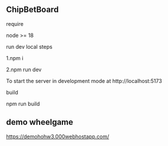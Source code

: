 ## ChipBetBoard

require

node >= 18

run dev local steps

1.npm i

2.npm run dev

To start the server in development mode at http://localhost:5173


build

npm run build

## demo wheelgame

https://demohohw3.000webhostapp.com/
